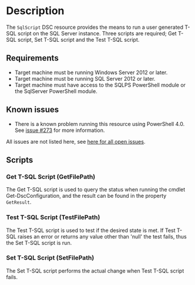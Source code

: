 # Description

The `SqlScript` DSC resource provides the means to run a user generated
T-SQL script on the SQL Server instance. Three scripts are required;
Get T-SQL script, Set T-SQL script and the Test T-SQL script.

## Requirements

* Target machine must be running Windows Server 2012 or later.
* Target machine must be running SQL Server 2012 or later.
* Target machine must have access to the SQLPS PowerShell module or the SqlServer
  PowerShell module.

## Known issues

* There is a known problem running this resource using PowerShell 4.0.
See [issue #273](https://github.com/dsccommunity/SqlServerDsc/issues/273)
for more information.

All issues are not listed here, see [here for all open issues](https://github.com/dsccommunity/SqlServerDsc/issues?q=is%3Aissue+is%3Aopen+in%3Atitle+SqlScript).

## Scripts

### Get T-SQL Script (GetFilePath)

The Get T-SQL script is used to query the status when running the cmdlet
Get-DscConfiguration, and the result can be found in the property `GetResult`.

### Test T-SQL Script (TestFilePath)

The Test T-SQL script is used to test if the desired state is met. If Test
T-SQL raises an error or returns any value other than 'null' the test fails, thus
the Set T-SQL script is run.

### Set T-SQL Script (SetFilePath)

The Set T-SQL script performs the actual change when Test T-SQL script fails.
